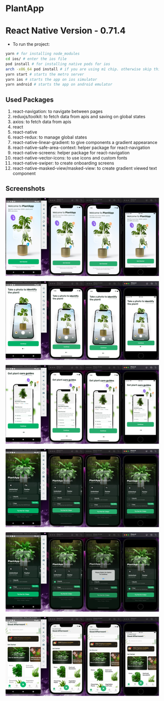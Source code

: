 # PlantApp

# React Native Version - 0.71.4

- To run the project:

```bash
yarn # for installing node_modules
cd ios/ # enter the ios file
pod install # for installing native pods for ios
arch -x86_64 pod install # if you are using m1 chip. otherwise skip this line
yarn start # starts the metro server
yarn ios # starts the app on ios simulator
yarn android # starts the app on android emulator
```

## Used Packages

1. react-navigation: to navigate between pages
2. reduxjs/toolkit: to fetch data from apis and saving on global states
3. axios: to fetch data from apis
4. react
5. react-native
6. react-redux: to manage global states
7. react-native-linear-gradient: to give components a gradient appearance
8. react-native-safe-area-context: helper package for react-navigation
9. react-native-screens: helper package for react-navigation
10. react-native-vector-icons: to use icons and custom fonts
11. react-native-swiper: to create onboarding screens
12. react-native-masked-view/masked-view: to create gradient viewed text component

## Screenshots

![Screenshot 2023-03-17 at 01.04.0.png](screenshots/Screenshot_2023-03-17_at_01.04.0.png)

![Screenshot 2023-03-17 at 01.04.2.png](screenshots/Screenshot_2023-03-17_at_01.04.2.png)

![Screenshot 2023-03-17 at 01.04.3.png](screenshots/Screenshot_2023-03-17_at_01.04.3.png)

![Screenshot 2023-03-17 at 01.04.5.png](screenshots/Screenshot_2023-03-17_at_01.04.5.png)

![Screenshot 2023-03-17 at 01.05.1.png](screenshots/Screenshot_2023-03-17_at_01.05.1.png)

![Screenshot 2023-03-17 at 01.07.1.png](screenshots/Screenshot_2023-03-17_at_01.07.1.png)
